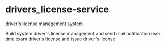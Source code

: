 # drivers_license-service
driver's license management system

Build system driver's license management and send mail notification user time exam driver's license and issue driver's license
